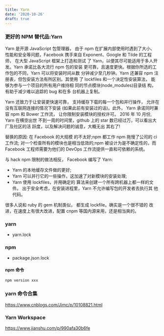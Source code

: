 ```yaml
---
title: Yarn
date: '2020-10-26'
draft: true
---
```


### 更好的 NPM 替代品:Yarn

Yarn 是开源 JavaScript 包管理器， 由于 npm 在扩展内部使用时遇到了大小、 性能和安全等问题，Facebook 携手来自 Exponent、Google 和 Tilde 的工程师， 在大型 JavaScript 框架上打造和测试 了 Yarn，以便其尽可能适用于多人开 发。Yarn 承诺比各大流行 npm 包的安装 更可靠，且速度更快。根据你所选的工 作包的不同，Yarn 可以将安装时间从数 分钟减少至几秒钟。Yarn 还兼容 npm 注 册表，但包安装方法有所区别。其使用 了 lockfiles 和一个决定性安装算法， 能够为参与一个项目的所有用户维持相 同的节点模块(node_modules)目录结 构，有助于减少难以追踪的 bug 和在多 台机器上复制。

Yarn 还致力于让安装更快速可靠， 支持缓存下载的每一个包和并行操作， 允许在没有互联网连接的情况下安装 (如果此前有安装过的话)。此外， Yarn 承诺同时兼容 npm 和 Bower 工作流， 让你限制安装模块的授权许可。
2016 年 10 月份, Yarn 在横空出世 不到一周的时间里，github 上的 star 数已经过万，可以看出大厂及社区的活 跃度，以及解决问题的诚意，大概无出 其右了!

替换的原因:
在 Facebook 的大规模 的不太好;npm 都工作 npm 拖慢了公司的 ci 工作流; 对一个检查所有的模块也是相当低效的;npm 被设计为是不确定性的，而 Facebook 工程师需要为他们的 DevOps 工作流提供一直和可依赖的系统。

与 hack npm 限制的做法相反， Facebook 编写了 Yarn:

- Yarn 的本地缓存文件做的更好;
- Yarn 可以并行它的一些操作，这加速了对新模块的安装处理;
- Yarn 使用 lockfiles，并用确定的 算法来创建一个所有跨机器上都一样的文件。 出于安全考虑，在安装进程里，Yarn 不允许编写包的开发者去执行其 他代码。

很多人说和 ruby 的 gem 机制类似， 都生成 lockfile。确实是一个很不错的 改进，在速度上有很大改进，配置 cnpm 等国内源来用，还是相当爽的。

### yarn

- yarn.lock

### npm

- package.json.lock

#### npm 命令

```
npm version xxx
```

### yarn 命令合集

https://www.cnblogs.com/Jimc/p/10108821.html

### Yarn Workspace

https://www.jianshu.com/p/990afa30b6fe
